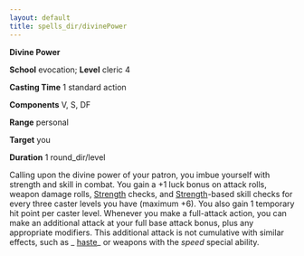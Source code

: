 ```yaml
---
layout: default
title: spells_dir/divinePower
---
```

 **Divine Power**

**School** evocation; **Level** cleric 4

**Casting Time** 1 standard action

**Components** V, S, DF

**Range** personal

**Target** you

**Duration** 1 round_dir/level

Calling upon the divine power of your patron, you imbue yourself with strength and skill in combat. You gain a +1 luck bonus on attack rolls, weapon damage rolls, [Strength](../gettingStarted#_strength) checks, and [Strength](../gettingStarted#_strength)-based skill checks for every three caster levels you have (maximum +6). You also gain 1 temporary hit point per caster level. Whenever you make a full-attack action, you can make an additional attack at your full base attack bonus, plus any appropriate modifiers. This additional attack is not cumulative with similar effects, such as _ [haste](haste#_haste)_ or weapons with the _speed_ special ability.

